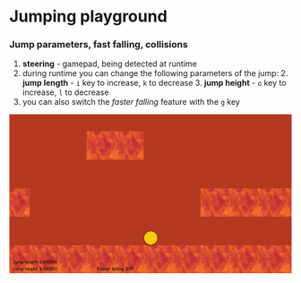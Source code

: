 # Jumping playground
### Jump parameters, fast falling, collisions

1. **steering** - gamepad, being detected at runtime
2. during runtime you can change the following parameters of the jump:
   2. **jump length** - `i` key to increase, `k` to decrease
   3. **jump height** - `o` key to increase, `l` to decrease
3. you can also switch the _faster falling_ feature with the `g` key

![Jumping visualisation](visualisation.gif)